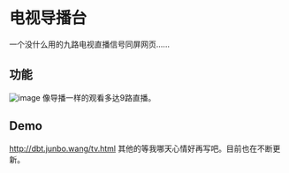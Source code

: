 # 电视导播台
一个没什么用的九路电视直播信号同屏网页......
## 功能
![image](https://ae01.alicdn.com/kf/Hd568f5195cb544ea95b6ee6ce92c9285r.jpg)
像导播一样的观看多达9路直播。
## Demo
http://dbt.junbo.wang/tv.html
其他的等我哪天心情好再写吧。目前也在不断更新。
